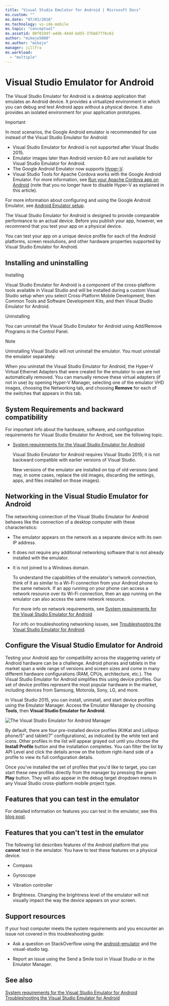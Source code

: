 ```yaml
---
title: "Visual Studio Emulator for Android | Microsoft Docs"
ms.custom: ""
ms.date: "07/03/2018"
ms.technology: vs-ide-mobile
ms.topic: "conceptual"
ms.assetid: 80f0104f-a4db-44dd-bd55-37bb67776c62
author: "mikejo5000"
ms.author: "mikejo"
manager: jillfra
ms.workload:
  - "multiple"
---
```

# Visual Studio Emulator for Android

The Visual Studio Emulator for Android is a desktop application that emulates an Android device. It provides a virtualized environment in which you can debug and test Android apps without a physical device. It also provides an isolated environment for your application prototypes.

> [!IMPORTANT]
> In most scenarios, the Google Android emulator is recommended for use instead of the Visual Studio Emulator for Android:
> - Visual Studio Emulator for Android is not supported after Visual Studio 2015.
> - Emulator images later than Android version 6.0 are not available for Visual Studio Emulator for Android.
> - The Google Android Emulator now supports [Hyper-V](https://docs.microsoft.com/xamarin/android/get-started/installation/android-emulator/hardware-acceleration#hyper-v).
> - Visual Studio Tools for Apache Cordova works with the Google Android Emulator. For more information, see [Run your Apache Cordova app on Android](/visualstudio/cross-platform/tools-for-cordova/run-your-app/run-app-android#google-android-emulator) (note that you no longer have to disable Hyper-V as explained in this article).
>
> For more information about configuring and using the Google Android Emulator, see
> [Android Emulator setup](https://docs.microsoft.com/xamarin/android/get-started/installation/android-emulator/).

 The Visual Studio Emulator for Android is designed to provide comparable performance to an actual device. Before you publish your app, however, we recommend that you test your app on a physical device.

 You can test your app on a unique device profile for each of the Android platforms, screen resolutions, and other hardware properties supported by Visual Studio Emulator for Android.

##  <a name="Installing"></a> Installing and uninstalling
 Installing

 Visual Studio Emulator for Android is a component of the cross-platform tools available in Visual Studio and will be installed during a custom Visual Studio setup when you select Cross-Platform Mobile Development, then Common Tools and Software Development Kits, and then Visual Studio Emulator for Android.

 Uninstalling

 You can uninstall the Visual Studio Emulator for Android using Add/Remove Programs in the Control Panel.

> [!NOTE]
>  Uninstalling Visual Studio will not uninstall the emulator. You must uninstall the emulator separately.

 When you uninstall the Visual Studio Emulator for Android, the Hyper-V Virtual Ethernet Adapters that were created for the emulator to use are not automatically removed. You can manually remove these virtual adapters (if not in use) by opening Hyper-V Manager, selecting one of the emulator VHD images, choosing the Networking tab, and choosing **Remove** for each of the switches that appears in this tab.

##  <a name="Requirements"></a> System Requirements and backward compatibility
 For important info about the hardware, software, and configuration requirements for Visual Studio Emulator for Android, see the following topic.

- [System requirements for the Visual Studio Emulator for Android](../cross-platform/system-requirements-for-the-visual-studio-emulator-for-android.md)

  Visual Studio Emulator for Android requires Visual Studio 2015; it is not backward compatible with earlier versions of Visual Studio.

  New versions of the emulator are installed on top of old versions (and may, in some cases, replace the old images, discarding the settings, apps, and files installed on those images).

##  <a name="Networking"></a> Networking in the Visual Studio Emulator for Android
 The networking connection of the Visual Studio Emulator for Android behaves like the connection of a desktop computer with these characteristics:

- The emulator appears on the network as a separate device with its own IP address.

- It does not require any additional networking software that is not already installed with the emulator.

- It is not joined to a Windows domain.

  To understand the capabilities of the emulator's network connection, think of it as similar to a Wi-Fi connection from your Android phone to the same network. If an app running on your phone can access a network resource over its Wi-Fi connection, then an app running on the emulator can also access the same network resource.

  For more info on network requirements, see [System requirements for the Visual Studio Emulator for Android](../cross-platform/system-requirements-for-the-visual-studio-emulator-for-android.md)

  For info on troubleshooting networking issues, see [Troubleshooting the Visual Studio Emulator for Android](../cross-platform/troubleshooting-the-visual-studio-emulator-for-android.md).

##  <a name="Configuring"></a> Configure the Visual Studio Emulator for Android
 Testing your Android app for compatibility across the staggering variety of Android hardware can be a challenge. Android phones and tablets in the market span a wide range of versions and screen sizes and come in many different hardware configurations (RAM, CPUs, architecture, etc.). The Visual Studio Emulator for Android simplifies this using device profiles. Our set of device profiles represent the most popular hardware in the market, including devices from Samsung, Motorola, Sony, LG, and more.

 In Visual Studio 2015, you can install, uninstall, and start device profiles using the Emulator Manager. Access the Emulator Manager by choosing **Tools**, then **Visual Studio Emulator for Android**.

 ![The Visual Studio Emulator for Android Manager](../cross-platform/media/android_emu_manager.png "Android_Emu_Manager")

 By default, there are four pre-installed device profiles (KitKat and Lollipop phone/5" and tablet/7" configurations), as indicated by the white text and icons. Other profiles in the list will appear grayed out until you choose the **Install Profile** button and the installation completes. You can filter the list by API Level and click the details arrow on the bottom right-hand side of a profile to view its full configuration details.

 Once you've installed the set of profiles that you'd like to target, you can start these new profiles directly from the manager by pressing the green **Play** button. They will also appear in the debug target dropdown menu in any Visual Studio cross-platform mobile project type.

##  <a name="FeaturesTest"></a> Features that you can test in the emulator
 For detailed information on features you can test in the emulator, see this [blog post](https://devblogs.microsoft.com/devops/introducing-visual-studios-emulator-for-android/).

##  <a name="FeaturesNonTest"></a> Features that you can't test in the emulator
 The following list describes features of the Android platform that you **cannot** test in the emulator. You have to test these features on a physical device.

-   Compass

-   Gyroscope

-   Vibration controller

-   Brightness. Changing the brightness level of the emulator will not visually impact the way the device appears on your screen.

##  <a name="Support"></a> Support resources
 If your host computer meets the system requirements and you encounter an issue not covered in this troubleshooting guide:

-   Ask a question on StackOverflow using the [android-emulator](http://stackoverflow.com/questions/tagged/android-emulator) and the visual-studio tag.

-   Report an issue using the Send a Smile tool in Visual Studio or in the Emulator Manager.

## See also
 [System requirements for the Visual Studio Emulator for Android](../cross-platform/system-requirements-for-the-visual-studio-emulator-for-android.md)
 [Troubleshooting the Visual Studio Emulator for Android](../cross-platform/troubleshooting-the-visual-studio-emulator-for-android.md)
